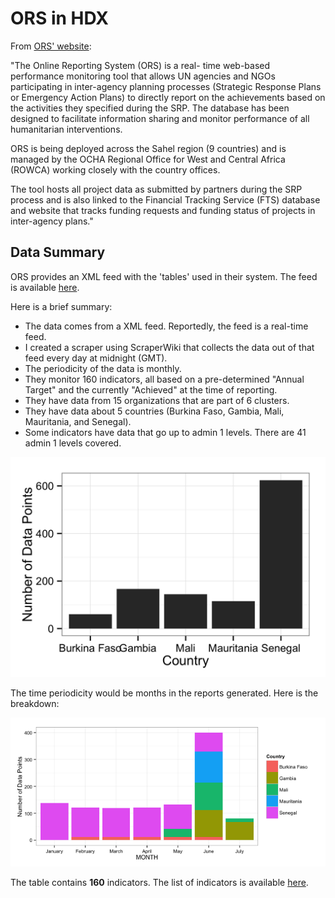 ORS in HDX
==========

From [ORS' website](http://ors.ocharowca.info/):

"The Online Reporting System (ORS) is a real- time web-based performance monitoring tool that allows UN agencies and 	NGOs participating in inter-agency planning processes (Strategic Response Plans or Emergency Action Plans) to directly 		report on the achievements based on the activities they specified during the SRP. The database has been designed to 	facilitate information sharing and monitor performance of all humanitarian interventions.

ORS is being deployed across the Sahel region (9 countries) and is managed by the OCHA Regional Office for West and 	Central Africa (ROWCA) working closely with the country offices.

The tool hosts all project data as submitted by partners during the SRP process and is also linked to the Financial 	Tracking Service (FTS) database and website that tracks funding requests and funding status of projects in inter-agency 	plans."



Data Summary
------------
ORS provides an XML feed with the 'tables' used in their system. The feed is available [here](http://ors.ocharowca.info/Anonymous/AllDataFeed.ashx).

Here is a brief summary:

- The data comes from a XML feed. Reportedly, the feed is a real-time feed.
- I created a scraper using ScraperWiki that collects the data out of that feed every day at midnight (GMT).
- The periodicity of the data is monthly.
- They monitor 160 indicators, all based on a pre-determined "Annual Target" and the currently "Achieved" at the time of reporting.
- They have data from 15 organizations that are part of 6 clusters.
- They have data about 5 countries (Burkina Faso, Gambia, Mali, Mauritania, and Senegal).
- Some indicators have data that go up to admin 1 levels. There are 41 admin 1 levels covered.


![Country distribution of the data in HDX.](plots/country_plot.png)

The time periodicity would be months in the reports generated. Here is the breakdown:

![Month distribution of the data.](plots/month_plot.png)

The table contains **160** indicators. The list of indicators is available [here](data/indicator.csv).
